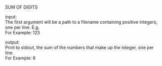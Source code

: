 SUM OF DIGITS

input:<br />
The first argument will be a path to a filename containing positive integers, one per line. E.g. <br />
For Example: 123

output:<br />
Print to stdout, the sum of the numbers that make up the integer, one per line.<br />
For Example: 6